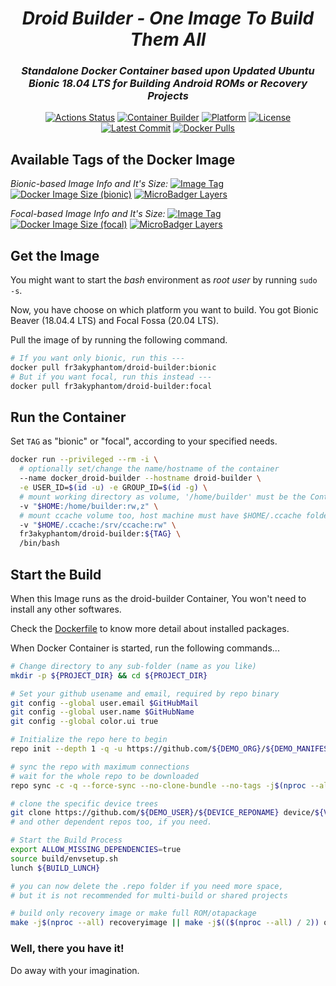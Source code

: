 <div align="center">

  <h1><i>Droid Builder - One Image To Build Them All</i></h1>

  <h3><i>Standalone Docker Container based upon Updated Ubuntu Bionic 18.04 LTS for Building Android ROMs or Recovery Projects</i></h3>

  [![Actions Status](https://github.com/rokibhasansagar/docker_droid-builder/workflows/AIO%20Docker%20Builder/badge.svg)](https://github.com/rokibhasansagar/docker_droid-builder/actions)
  [![Container Builder](https://img.shields.io/badge/Powered%20By-Github%20Actions-blue?logo=github-actions)](https://github.com/features/actions "Know about Github Actions")
  [![Platform](https://img.shields.io/badge/Based%20On-Ubuntu-orange?logo=ubuntu)](https://ubuntu.com/download)
  [![License](https://img.shields.io/github/license/rokibhasansagar/docker_droid-builder)](https://github.com/rokibhasansagar/docker_droid-builder/blob/master/LICENSE)
  [![Latest Commit](https://images.microbadger.com/badges/commit/fr3akyphantom/droid-builder.svg)](https://microbadger.com/images/fr3akyphantom/droid-builder)
  [![Docker Pulls](https://img.shields.io/docker/pulls/fr3akyphantom/droid-builder)](https://hub.docker.com/r/fr3akyphantom/droid-builder "Show the Docker Repository")

</div>

## Available Tags of the Docker Image

_Bionic-based Image Info and It's Size:_ [![Image Tag](https://images.microbadger.com/badges/version/fr3akyphantom/droid-builder:bionic.svg)](https://microbadger.com/images/fr3akyphantom/droid-builder:bionic) [![Docker Image Size (bionic)](https://img.shields.io/docker/image-size/fr3akyphantom/droid-builder/bionic?cacheSeconds=3600)](#) [![MicroBadger Layers](https://img.shields.io/microbadger/layers/fr3akyphantom/droid-builder/bionic)](#)

_Focal-based Image Info and It's Size:_ [![Image Tag](https://images.microbadger.com/badges/version/fr3akyphantom/droid-builder:focal.svg)](https://microbadger.com/images/fr3akyphantom/droid-builder:focal) [![Docker Image Size (focal)](https://img.shields.io/docker/image-size/fr3akyphantom/droid-builder/focal?cacheSeconds=3600)](#) [![MicroBadger Layers](https://img.shields.io/microbadger/layers/fr3akyphantom/droid-builder/focal)](#)

## Get the Image

You might want to start the _bash_ environment as _root user_ by running `sudo -s`.

Now, you have choose on which platform you want to build. You got Bionic Beaver (18.04.4 LTS) and Focal Fossa (20.04 LTS).

Pull the image of by running the following command.

```bash
# If you want only bionic, run this ---
docker pull fr3akyphantom/droid-builder:bionic
# But if you want focal, run this instead ---
docker pull fr3akyphantom/droid-builder:focal
```
## Run the Container

Set `TAG` as "bionic" or "focal", according to your specified needs.

```bash
docker run --privileged --rm -i \
  # optionally set/change the name/hostname of the container
  --name docker_droid-builder --hostname droid-builder \
  -e USER_ID=$(id -u) -e GROUP_ID=$(id -g) \
  # mount working directory as volume, '/home/builder' must be the Container's mount path
  -v "$HOME:/home/builder:rw,z" \
  # mount ccache volume too, host machine must have $HOME/.ccache folder if ccache is not installed
  -v "$HOME/.ccache:/srv/ccache:rw" \
  fr3akyphantom/droid-builder:${TAG} \
  /bin/bash
```
## Start the Build

When this Image runs as the droid-builder Container, You won't need to install any other softwares.

Check the [Dockerfile](https://github.com/rokibhasansagar/docker_droid-builder/blob/master/Dockerfile) to know more detail about installed packages.

When Docker Container is started, run the following commands...

```bash
# Change directory to any sub-folder (name as you like)
mkdir -p ${PROJECT_DIR} && cd ${PROJECT_DIR}

# Set your github usename and email, required by repo binary
git config --global user.email $GitHubMail
git config --global user.name $GitHubName
git config --global color.ui true

# Initialize the repo here to begin
repo init --depth 1 -q -u https://github.com/${DEMO_ORG}/${DEMO_MANIFEST}.git -b ${MANIFEST_BRANCH}

# sync the repo with maximum connections
# wait for the whole repo to be downloaded
repo sync -c -q --force-sync --no-clone-bundle --no-tags -j$(nproc --all)

# clone the specific device trees
git clone https://github.com/${DEMO_USER}/${DEVICE_REPONAME} device/${VENDOR}/${CODENAME}
# and other dependent repos too, if you need.

# Start the Build Process
export ALLOW_MISSING_DEPENDENCIES=true
source build/envsetup.sh
lunch ${BUILD_LUNCH}

# you can now delete the .repo folder if you need more space,
# but it is not recommended for multi-build or shared projects

# build only recovery image or make full ROM/otapackage
make -j$(nproc --all) recoveryimage || make -j$(($(nproc --all) / 2)) otapackage
```

### Well, there you have it!
Do away with your imagination.







